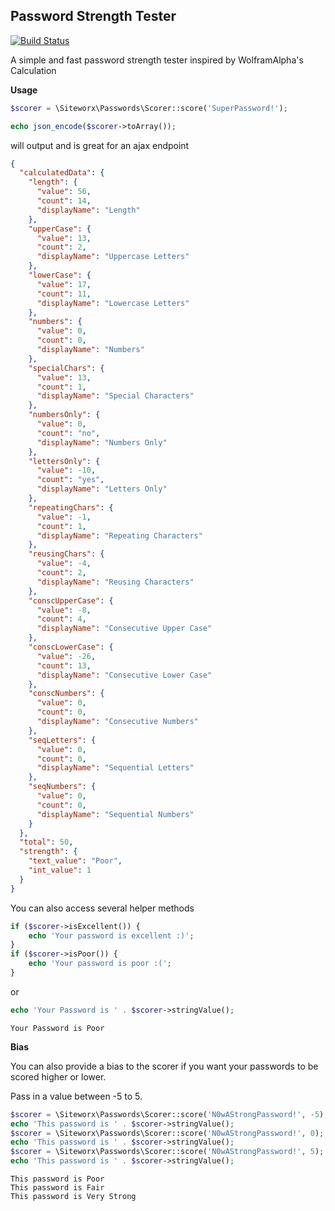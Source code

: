 ## Password Strength Tester

[![Build Status](https://travis-ci.org/siteworxpro/password-strength-tool.svg?branch=master)](https://travis-ci.org/siteworxpro/password-strength-tool)

A simple and fast password strength tester inspired by WolframAlpha's Calculation

**Usage**

```php
$scorer = \Siteworx\Passwords\Scorer::score('SuperPassword!');

echo json_encode($scorer->toArray());

```

will output and is great for an ajax endpoint

```json
{
  "calculatedData": {
    "length": {
      "value": 56,
      "count": 14,
      "displayName": "Length"
    },
    "upperCase": {
      "value": 13,
      "count": 2,
      "displayName": "Uppercase Letters"
    },
    "lowerCase": {
      "value": 17,
      "count": 11,
      "displayName": "Lowercase Letters"
    },
    "numbers": {
      "value": 0,
      "count": 0,
      "displayName": "Numbers"
    },
    "specialChars": {
      "value": 13,
      "count": 1,
      "displayName": "Special Characters"
    },
    "numbersOnly": {
      "value": 0,
      "count": "no",
      "displayName": "Numbers Only"
    },
    "lettersOnly": {
      "value": -10,
      "count": "yes",
      "displayName": "Letters Only"
    },
    "repeatingChars": {
      "value": -1,
      "count": 1,
      "displayName": "Repeating Characters"
    },
    "reusingChars": {
      "value": -4,
      "count": 2,
      "displayName": "Reusing Characters"
    },
    "conscUpperCase": {
      "value": -8,
      "count": 4,
      "displayName": "Consecutive Upper Case"
    },
    "conscLowerCase": {
      "value": -26,
      "count": 13,
      "displayName": "Consecutive Lower Case"
    },
    "conscNumbers": {
      "value": 0,
      "count": 0,
      "displayName": "Consecutive Numbers"
    },
    "seqLetters": {
      "value": 0,
      "count": 0,
      "displayName": "Sequential Letters"
    },
    "seqNumbers": {
      "value": 0,
      "count": 0,
      "displayName": "Sequential Numbers"
    }
  },
  "total": 50,
  "strength": {
    "text_value": "Poor",
    "int_value": 1
  }
}
```

You can also access several helper methods

```php
if ($scorer->isExcellent()) {
    echo 'Your password is excellent :)';
}
if ($scorer->isPoor()) {
    echo 'Your password is poor :(';
}
```

or

```php
echo 'Your Password is ' . $scorer->stringValue();
```
```
Your Password is Poor
```

**Bias**

You can also provide a bias to the scorer if you want your passwords to be scored higher or lower.

Pass in a value between -5 to 5.

```php
$scorer = \Siteworx\Passwords\Scorer::score('N0wAStrongPassword!', -5);
echo 'This password is ' . $scorer->stringValue();
$scorer = \Siteworx\Passwords\Scorer::score('N0wAStrongPassword!', 0);
echo 'This password is ' . $scorer->stringValue();
$scorer = \Siteworx\Passwords\Scorer::score('N0wAStrongPassword!', 5);
echo 'This password is ' . $scorer->stringValue();

```
```
This password is Poor
This password is Fair
This password is Very Strong
```